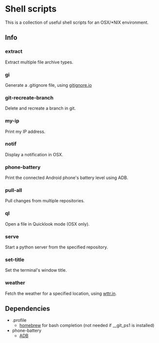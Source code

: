 # Shell scripts
This is a collection of useful shell scripts for an OSX/\*NIX environment.

## Info
### extract
Extract multiple file archive types.
### gi
Generate a .gitignore file, using [gitignore.io](https://www.gitignore.io/)
### git-recreate-branch
Delete and recreate a branch in git.
### my-ip
Print my IP address.
### notif
Display a notification in OSX.
### phone-battery
Print the connected Android phone's battery level using ADB.
### pull-all
Pull changes from multiple repositories.
### ql
Open a file in Quicklook mode (OSX only).
### serve
Start a python server from the specified repository.
### set-title
Set the terminal's window title.
### weather
Fetch the weather for a specified location, using [wttr.in](http://wttr.in).

## Dependencies
 - .profile
   - [homebrew](https://brew.sh/) for bash completion (not needed if \_\_git\_ps1 is installed)
 - phone-battery
   - [ADB](https://developer.android.com/studio/command-line/adb.html)
